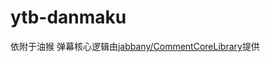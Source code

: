 # ytb-danmaku

依附于油猴 弹幕核心逻辑由[jabbany/CommentCoreLibrary](https://github.com/jabbany/CommentCoreLibrary)提供